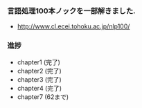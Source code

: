 ### 言語処理100本ノックを一部解きました.  
* http://www.cl.ecei.tohoku.ac.jp/nlp100/  
### 進捗  
* chapter1 (完了)  
* chapter2 (完了)  
* chapter3 (完了)  
* chapter4 (完了) 
* chapter7 (62まで)   
